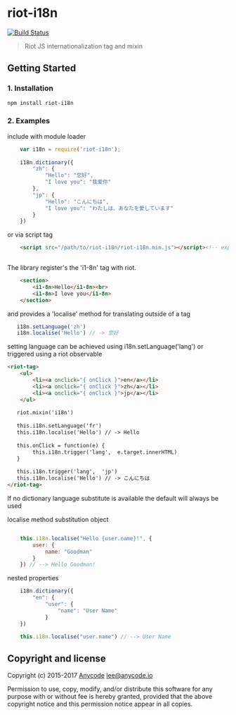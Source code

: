 # riot-i18n

[![Build Status](https://travis-ci.org/any-code/riot-i18n.svg?branch=master)](https://travis-ci.org/any-code/riot-i18n)

> Riot JS internationalization tag and mixin

## Getting Started

### 1. Installation

``` bash
npm install riot-i18n
```

### 2. Examples

include with module loader
``` javascript
    var i18n = require('riot-i18n');  
      
    i18n.dictionary({
        "zh": {
            "Hello": "您好",
            "I love you": "我爱你"
        },
        "jp": {
            "Hello": "こんにちは",
            "I love you": "わたしは、あなたを愛しています"
        }
    })  
```

or via script tag
``` html
    <script src="/path/to/riot-i18n/riot-i18n.min.js"></script><!-- exposes global var 'i18n' --> 
    
```

The library register's the 'i1-8n' tag with riot.
``` html
    <section>
        <i1-8n>Hello</i1-8n><br>
        <i1-8n>I love you</i1-8n>
    </section>
```        

and provides a 'localise' method for translating outside of a tag
``` javascript
   i18n.setLanguage('zh')
   i18n.localise('Hello') // -> 您好
```

setting language can be achieved using i18n.setLanguage('lang') or triggered using a riot observable
``` html
<riot-tag>
    <ul>
        <li><a onclick="{ onClick }">en</a></li>
        <li><a onclick="{ onClick }">zh</a></li>
        <li><a onclick="{ onClick }">jp</a></li>
    </ul>    
        
   riot.mixin('i18n')
   
   this.i18n.setLanguage('fr')
   this.i18n.localise('Hello') // -> Hello
   
   this.onClick = function(e) {
        this.i18n.trigger('lang',  e.target.innerHTML)
   }
   
   this.i18n.trigger('lang',  'jp')
   this.i18n.localise('Hello') // -> こんにちは
</riot-tag>   
```

If no dictionary language substitute is available the default will always be used 

localise method substitution object
```javascript

    this.i18n.localise("Hello {user.name}!", {
        user: {
            name: "Goodman"
        }
    }) // --> Hello Goodman!

```

nested properties
```javascript
    i18n.dictionary({
        "en": {
            "user": {
                "name": "User Name"
            }
    }) 

    this.i18n.localise("user.name") // --> User Name
```



## Copyright and license
Copyright (c) 2015-2017 [Anycode](https://anycode.io/ "Anycode") <lee@anycode.io>

Permission to use, copy, modify, and/or distribute this software for any
purpose with or without fee is hereby granted, provided that the above
copyright notice and this permission notice appear in all copies.
